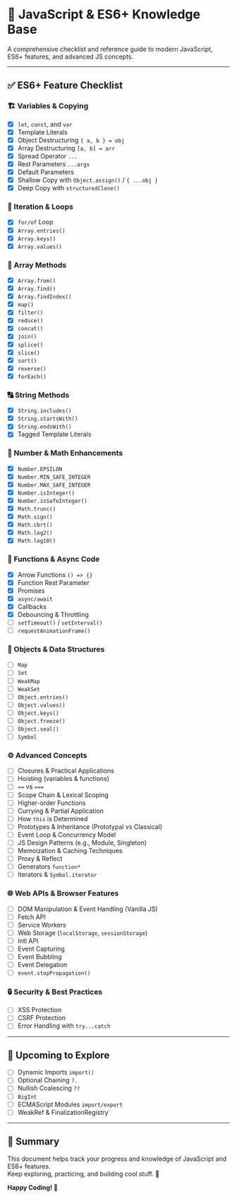 # 🧠 JavaScript & ES6+ Knowledge Base

A comprehensive checklist and reference guide to modern JavaScript, ES6+ features, and advanced JS concepts.

---

## ✅ ES6+ Feature Checklist

### 🏗️ Variables & Copying

- [x] `let`, `const`, and `var`
- [x] Template Literals
- [x] Object Destructuring `{ a, b } = obj`
- [x] Array Destructuring `[a, b] = arr`
- [x] Spread Operator `...`
- [x] Rest Parameters `...args`
- [x] Default Parameters
- [x] Shallow Copy with `Object.assign()` / `{ ...obj }`
- [x] Deep Copy with `structuredClone()`

### 🔄 Iteration & Loops

- [x] `for/of` Loop
- [x] `Array.entries()`
- [x] `Array.keys()`
- [x] `Array.values()`

### 🔢 Array Methods

- [x] `Array.from()`
- [x] `Array.find()`
- [x] `Array.findIndex()`
- [x] `map()`
- [x] `filter()`
- [x] `reduce()`
- [x] `concat()`
- [x] `join()`
- [x] `splice()`
- [x] `slice()`
- [x] `sort()`
- [x] `reverse()`
- [x] `forEach()`

### 🔠 String Methods

- [x] `String.includes()`
- [x] `String.startsWith()`
- [x] `String.endsWith()`
- [x] Tagged Template Literals

### 🔢 Number & Math Enhancements

- [x] `Number.EPSILON`
- [x] `Number.MIN_SAFE_INTEGER`
- [x] `Number.MAX_SAFE_INTEGER`
- [x] `Number.isInteger()`
- [x] `Number.isSafeInteger()`
- [x] `Math.trunc()`
- [x] `Math.sign()`
- [x] `Math.cbrt()`
- [x] `Math.log2()`
- [x] `Math.log10()`

### 🚀 Functions & Async Code

- [x] Arrow Functions `() => {}`
- [x] Function Rest Parameter
- [x] Promises
- [x] `async/await`
- [x] Callbacks
- [x] Debouncing & Throttling
- [ ] `setTimeout()` / `setInterval()`
- [ ] `requestAnimationFrame()`

### 🧩 Objects & Data Structures

- [ ] `Map`
- [ ] `Set`
- [ ] `WeakMap`
- [ ] `WeakSet`
- [ ] `Object.entries()`
- [ ] `Object.values()`
- [ ] `Object.keys()`
- [ ] `Object.freeze()`
- [ ] `Object.seal()`
- [ ] `Symbol`

### ⚙️ Advanced Concepts

- [ ] Closures & Practical Applications
- [ ] Hoisting (variables & functions)
- [ ] `==` vs `===`
- [ ] Scope Chain & Lexical Scoping
- [ ] Higher-order Functions
- [ ] Currying & Partial Application
- [ ] How `this` is Determined
- [ ] Prototypes & Inheritance (Prototypal vs Classical)
- [ ] Event Loop & Concurrency Model
- [ ] JS Design Patterns (e.g., Module, Singleton)
- [ ] Memoization & Caching Techniques
- [ ] Proxy & Reflect
- [ ] Generators `function*`
- [ ] Iterators & `Symbol.iterator`

### 🌐 Web APIs & Browser Features

- [ ] DOM Manipulation & Event Handling (Vanilla JS)
- [ ] Fetch API
- [ ] Service Workers
- [ ] Web Storage (`localStorage`, `sessionStorage`)
- [ ] Intl API
- [ ] Event Capturing
- [ ] Event Bubbling
- [ ] Event Delegation
- [ ] `event.stopPropagation()`

### 🔒 Security & Best Practices

- [ ] XSS Protection
- [ ] CSRF Protection
- [ ] Error Handling with `try...catch`

---

## 🔮 Upcoming to Explore

- [ ] Dynamic Imports `import()`
- [ ] Optional Chaining `?.`
- [ ] Nullish Coalescing `??`
- [ ] `BigInt`
- [ ] ECMAScript Modules `import/export`
- [ ] WeakRef & FinalizationRegistry`

---

## 📌 Summary

This document helps track your progress and knowledge of JavaScript and ES6+ features.  
Keep exploring, practicing, and building cool stuff. 💪

**Happy Coding! 🚀**